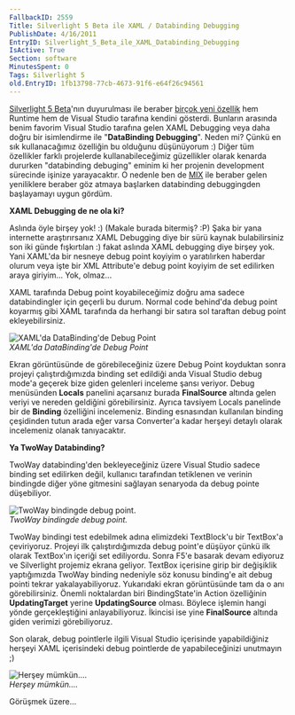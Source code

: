 ```yaml
---
FallbackID: 2559
Title: Silverlight 5 Beta ile XAML / Databinding Debugging
PublishDate: 4/16/2011
EntryID: Silverlight_5_Beta_ile_XAML_Databinding_Debugging
IsActive: True
Section: software
MinutesSpent: 0
Tags: Silverlight 5
old.EntryID: 1fb13798-77cb-4673-91f6-e64f26c94561
---
```

[Silverlight 5 Beta](http://www.microsoft.com/silverlight/future/)'nın
duyurulması ile beraber [birçok yeni
özellik](http://daron.yondem.com/tr/post/99736c98-eba4-4182-a4f9-0a108b0782a5)
hem Runtime hem de Visual Studio tarafına kendini gösterdi. Bunların
arasında benim favorim Visual Studio tarafına gelen XAML Debugging veya
daha doğru bir isimlendirme ile "**DataBinding Debugging**". Neden mi?
Çünkü en sık kullanacağımız özelliğin bu olduğunu düşünüyorum :) Diğer
tüm özellikler farklı projelerde kullanabileceğimiz güzellikler olarak
kenarda dururken "databinding debuging" eminim ki her projenin
development sürecinde işinize yarayacaktır. O nedenle ben de
[MIX](http://daron.yondem.com/tr/post/99736c98-eba4-4182-a4f9-0a108b0782a5)
ile beraber gelen yeniliklere beraber göz atmaya başlarken databinding
debuggingden başlayamayı uygun gördüm.

**XAML Debugging de ne ola ki?**

Aslında öyle birşey yok! :) (Makale burada bitermiş? :P) Şaka bir yana
internette araştırırsanız XAML Debugging diye bir sürü kaynak
bulabilirsiniz son iki günde fışkırtılan :) fakat aslında XAML debugging
diye birşey yok. Yani XAML'da bir nesneye debug point koyiyim o
yaratılırken haberdar olurum veya işte bir XML Attribute'e debug point
koyiyim de set edilirken araya giriyim... Yok, olmaz...

XAML tarafında Debug point koyabileceğimiz doğru ama sadece
databindingler için geçerli bu durum. Normal code behind'da debug point
koyarmış gibi XAML tarafında da herhangi bir satıra sol taraftan debug
point ekleyebilirsiniz.

![XAML'da DataBinding'de Debug
Point](http://cdn.daron.yondem.com/assets/2559/15042011_1.png)\
*XAML'da DataBinding'de Debug Point*

Ekran görüntüsünde de görebileceğiniz üzere Debug Point koyduktan sonra
projeyi çalıştırdığımızda binding set edildiği anda Visual Studio debug
mode'a geçerek bize giden gelenleri inceleme şansı veriyor. Debug
menüsünden **Locals** panelini açarsanız burada **FinalSource** altında
gelen veriyi ve nereden geldiğini görebilirsiniz. Ayrıca tavsiyem Locals
panelinde bir de **Binding** özelliğini incelemeniz. Binding esnasından
kullanılan binding çeşidinden tutun arada eğer varsa Converter'a kadar
herşeyi detaylı olarak incelemeniz olanak tanıyacaktır.

**Ya TwoWay Databinding?**

TwoWay databinding'den bekleyeceğiniz üzere Visual Studio sadece binding
set edilirken değil, kullanıcı tarafından tetiklenen ve verinin
bindingde diğer yöne gitmesini sağlayan senaryoda da debug pointe
düşebiliyor.

![TwoWay bindingde debug
point.](http://cdn.daron.yondem.com/assets/2559/15042011_2.png)\
*TwoWay bindingde debug point.*

TwoWay bindingi test edebilmek adına elimizdeki TextBlock'u bir
TextBox'a çeviriyoruz. Projeyi ilk çalıştırdığımızda debug point'e
düşüyor çünkü ilk olarak TextBox'ın içeriği set ediliyordu. Sonra F5'e
basarak devam ediyoruz ve Silverlight projemiz ekrana geliyor. TextBox
içerisine girip bir değişiklik yaptığımızda TwoWay binding nedeniyle söz
konusu binding'e ait debug pointi tekrar yakalayabiliyoruz. Yukarıdaki
ekran görüntüsünde tam da o anı görebilirsiniz. Önemli noktalardan biri
BindingState'in Action özelliğinin **UpdatingTarget** yerine
**UpdatingSource** olması. Böylece işlemin hangi yönde gerçekleştiğini
anlayabiliyoruz. İkincisi ise yine **FinalSource** altında giden
verimizi görebiliyoruz.

Son olarak, debug pointlerle ilgili Visual Studio içerisinde
yapabildiğiniz herşeyi XAML içerisindeki debug pointlerde de
yapabileceğinizi unutmayın ;)

![Herşey
mümkün....](http://cdn.daron.yondem.com/assets/2559/15042011_3.png)\
*Herşey mümkün....*

Görüşmek üzere...


